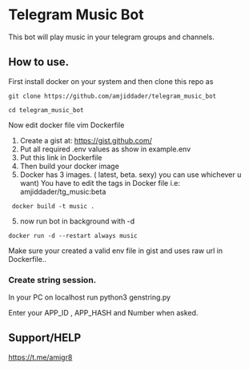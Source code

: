 # Telegram Music Bot 

This bot will play music in your telegram groups and channels. 

## How to use. 
First install docker on your system and then clone this repo as
```
git clone https://github.com/amjiddader/telegram_music_bot 
```
```
cd telegram_music_bot
```
Now edit docker file vim Dockerfile

1. Create a gist at: https://gist.github.com/
2. Put all required .env values as show in example.env
3. Put this link in Dockerfile
4. Then build your docker image
5. Docker has 3 images. ( latest, beta. sexy) you can use whichever u want)
You have to edit the tags in Docker file i.e: amjiddader/tg_music:beta
```
 docker build -t music . 
```
5. now run bot in background with -d
```
docker run -d --restart always music
```

Make sure your created a valid env file in gist and uses raw url in Dockerfile..


### Create string session. 
In your PC on localhost run python3 genstring.py

Enter your APP_ID , APP_HASH and Number when asked.

## Support/HELP 
https://t.me/amigr8
